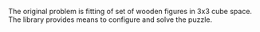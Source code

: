 The original problem is fitting of set of wooden figures in 3x3 cube space. 
The library provides means to configure and solve the puzzle.
